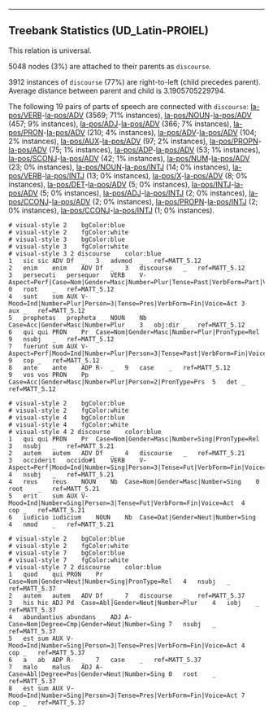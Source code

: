 

--------------------------------------------------------------------------------

## Treebank Statistics (UD_Latin-PROIEL)

This relation is universal.

5048 nodes (3%) are attached to their parents as `discourse`.

3912 instances of `discourse` (77%) are right-to-left (child precedes parent).
Average distance between parent and child is 3.1905705229794.

The following 19 pairs of parts of speech are connected with `discourse`: [la-pos/VERB]()-[la-pos/ADV]() (3569; 71% instances), [la-pos/NOUN]()-[la-pos/ADV]() (457; 9% instances), [la-pos/ADJ]()-[la-pos/ADV]() (366; 7% instances), [la-pos/PRON]()-[la-pos/ADV]() (210; 4% instances), [la-pos/ADV]()-[la-pos/ADV]() (104; 2% instances), [la-pos/AUX]()-[la-pos/ADV]() (97; 2% instances), [la-pos/PROPN]()-[la-pos/ADV]() (75; 1% instances), [la-pos/ADP]()-[la-pos/ADV]() (53; 1% instances), [la-pos/SCONJ]()-[la-pos/ADV]() (42; 1% instances), [la-pos/NUM]()-[la-pos/ADV]() (23; 0% instances), [la-pos/NOUN]()-[la-pos/INTJ]() (14; 0% instances), [la-pos/VERB]()-[la-pos/INTJ]() (13; 0% instances), [la-pos/X]()-[la-pos/ADV]() (8; 0% instances), [la-pos/DET]()-[la-pos/ADV]() (5; 0% instances), [la-pos/INTJ]()-[la-pos/ADV]() (5; 0% instances), [la-pos/ADJ]()-[la-pos/INTJ]() (2; 0% instances), [la-pos/CCONJ]()-[la-pos/ADV]() (2; 0% instances), [la-pos/PROPN]()-[la-pos/INTJ]() (2; 0% instances), [la-pos/CCONJ]()-[la-pos/INTJ]() (1; 0% instances).


~~~ conllu
# visual-style 2	bgColor:blue
# visual-style 2	fgColor:white
# visual-style 3	bgColor:blue
# visual-style 3	fgColor:white
# visual-style 3 2 discourse	color:blue
1	sic	sic	ADV	Df	_	3	advmod	_	ref=MATT_5.12
2	enim	enim	ADV	Df	_	3	discourse	_	ref=MATT_5.12
3	persecuti	persequor	VERB	V-	Aspect=Perf|Case=Nom|Gender=Masc|Number=Plur|Tense=Past|VerbForm=Part|Voice=Pass	0	root	_	ref=MATT_5.12
4	sunt	sum	AUX	V-	Mood=Ind|Number=Plur|Person=3|Tense=Pres|VerbForm=Fin|Voice=Act	3	aux	_	ref=MATT_5.12
5	prophetas	propheta	NOUN	Nb	Case=Acc|Gender=Masc|Number=Plur	3	obj:dir	_	ref=MATT_5.12
6	qui	qui	PRON	Pr	Case=Nom|Gender=Masc|Number=Plur|PronType=Rel	9	nsubj	_	ref=MATT_5.12
7	fuerunt	sum	AUX	V-	Aspect=Perf|Mood=Ind|Number=Plur|Person=3|Tense=Past|VerbForm=Fin|Voice=Act	9	cop	_	ref=MATT_5.12
8	ante	ante	ADP	R-	_	9	case	_	ref=MATT_5.12
9	vos	vos	PRON	Pp	Case=Acc|Gender=Masc|Number=Plur|Person=2|PronType=Prs	5	det	_	ref=MATT_5.12

~~~


~~~ conllu
# visual-style 2	bgColor:blue
# visual-style 2	fgColor:white
# visual-style 4	bgColor:blue
# visual-style 4	fgColor:white
# visual-style 4 2 discourse	color:blue
1	qui	qui	PRON	Pr	Case=Nom|Gender=Masc|Number=Sing|PronType=Rel	3	nsubj	_	ref=MATT_5.21
2	autem	autem	ADV	Df	_	4	discourse	_	ref=MATT_5.21
3	occiderit	occido#1	VERB	V-	Aspect=Perf|Mood=Ind|Number=Sing|Person=3|Tense=Fut|VerbForm=Fin|Voice=Act	4	nsubj	_	ref=MATT_5.21
4	reus	reus	NOUN	Nb	Case=Nom|Gender=Masc|Number=Sing	0	root	_	ref=MATT_5.21
5	erit	sum	AUX	V-	Mood=Ind|Number=Sing|Person=3|Tense=Fut|VerbForm=Fin|Voice=Act	4	cop	_	ref=MATT_5.21
6	iudicio	iudicium	NOUN	Nb	Case=Dat|Gender=Neut|Number=Sing	4	nmod	_	ref=MATT_5.21

~~~


~~~ conllu
# visual-style 2	bgColor:blue
# visual-style 2	fgColor:white
# visual-style 7	bgColor:blue
# visual-style 7	fgColor:white
# visual-style 7 2 discourse	color:blue
1	quod	qui	PRON	Pr	Case=Nom|Gender=Neut|Number=Sing|PronType=Rel	4	nsubj	_	ref=MATT_5.37
2	autem	autem	ADV	Df	_	7	discourse	_	ref=MATT_5.37
3	his	hic	ADJ	Pd	Case=Abl|Gender=Neut|Number=Plur	4	iobj	_	ref=MATT_5.37
4	abundantius	abundans	ADJ	A-	Case=Nom|Degree=Cmp|Gender=Neut|Number=Sing	7	nsubj	_	ref=MATT_5.37
5	est	sum	AUX	V-	Mood=Ind|Number=Sing|Person=3|Tense=Pres|VerbForm=Fin|Voice=Act	4	cop	_	ref=MATT_5.37
6	a	ab	ADP	R-	_	7	case	_	ref=MATT_5.37
7	malo	malus	ADJ	A-	Case=Abl|Degree=Pos|Gender=Neut|Number=Sing	0	root	_	ref=MATT_5.37
8	est	sum	AUX	V-	Mood=Ind|Number=Sing|Person=3|Tense=Pres|VerbForm=Fin|Voice=Act	7	cop	_	ref=MATT_5.37

~~~


